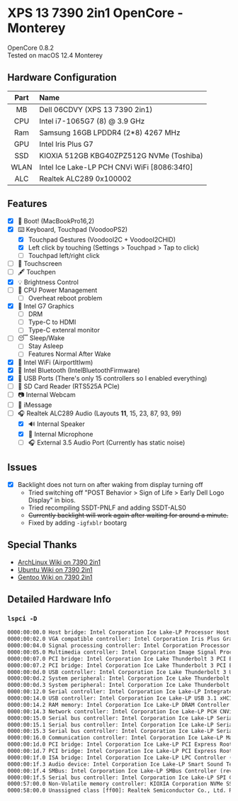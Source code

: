 # XPS 13 7390 2in1 OpenCore - Monterey

OpenCore 0.8.2  
Tested on macOS 12.4 Monterey

## Hardware Configuration

| Part | Name |
|:--:|:--|
| MB   | Dell 06CDVY (XPS 13 7390 2in1)               |
| CPU  | Intel i7-1065G7 (8) @ 3.9 GHz                |
| Ram  | Samsung 16GB LPDDR4 (2*8) 4267 MHz           |
| GPU  | Intel Iris Plus G7                           |
| SSD  | KIOXIA 512GB KBG40ZPZ512G NVMe (Toshiba)     |
| WLAN | Intel Ice Lake-LP PCH CNVi WiFi [8086:34f0]  |
| ALC  | Realtek ALC289 0x100002                      |

## Features

- [x] 🍎 Boot! (MacBookPro16,2)
- [x] ⌨️ Keyboard, Touchpad (VoodooPS2)
  - [x] Touchpad Gestures (VoodooI2C + VoodooI2CHID)
  - [x] Left click by touching (Settings > Touchpad > Tap to click)
  - [ ] Touchpad left/right click
- [ ] 🤞 Touchscreen
- [ ] 🖋 Touchpen
- [x] 💡 Brightness Control
- [ ] 🔋 CPU Power Management
  - [ ] Overheat reboot problem
- [x] 🌈 Intel G7 Graphics
  - [ ] DRM
  - [ ] Type-C to HDMI
  - [ ] Type-C extenral monitor
- [ ] 😴 Sleep/Wake
  - [ ] Stay Asleep
  - [ ] Features Normal After Wake
- [x] 📶 Intel WiFi (AirportItlwm)
- [x] 📶 Intel Bluetooth (IntelBluetoothFirmware)
- [x] 🔌 USB Ports (There's only 15 controllers so I enabled everything)
- [ ] 💾 SD Card Reader (RTS525A PCIe)
- [ ] 📷 Internal Webcam
- [ ] 💬 iMessage
- [ ] 🎧 Realtek ALC289 Audio (Layouts **11**, 15, 23, 87, 93, 99)
  - [x] 🔊 Internal Speaker
  - [x] 🎤 Internal Microphone
  - [ ] 🎧 External 3.5 Audio Port (Currently has static noise)

## Issues

- [x] Backlight does not turn on after waking from display turning off
  - Tried switching off "POST Behavior > Sign of Life > Early Dell Logo Display" in bios.
  - Tried recompiling SSDT-PNLF and adding SSDT-ALS0
  - ~~Currently backlight will work again after waiting for around a minute.~~
  - Fixed by adding `-igfxblr` bootarg

## Special Thanks

- [ArchLinux Wiki on 7390 2in1](https://wiki.archlinux.org/title/Dell_XPS_13_2-in-1_(7390))
- [Ubuntu Wiki on 7390 2in1](https://wiki.ubuntu.com/Dell/XPS/XPS-13-7390-2-in-1)
- [Gentoo Wiki on 7390 2in1](https://wiki.gentoo.org/wiki/Dell_XPS_13_2-in-1_(7390))

## Detailed Hardware Info

### `lspci -D`

```txt
0000:00:00.0 Host bridge: Intel Corporation Ice Lake-LP Processor Host Bridge/DRAM Registers (rev 03)
0000:00:02.0 VGA compatible controller: Intel Corporation Iris Plus Graphics G7 (rev 07)
0000:00:04.0 Signal processing controller: Intel Corporation Processor Power and Thermal Controller (rev 03)
0000:00:05.0 Multimedia controller: Intel Corporation Image Signal Processor (rev 03)
0000:00:07.0 PCI bridge: Intel Corporation Ice Lake Thunderbolt 3 PCI Express Root Port #0 (rev 03)
0000:00:07.2 PCI bridge: Intel Corporation Ice Lake Thunderbolt 3 PCI Express Root Port #2 (rev 03)
0000:00:0d.0 USB controller: Intel Corporation Ice Lake Thunderbolt 3 USB Controller (rev 03)
0000:00:0d.2 System peripheral: Intel Corporation Ice Lake Thunderbolt 3 NHI #0 (rev 03)
0000:00:0d.3 System peripheral: Intel Corporation Ice Lake Thunderbolt 3 NHI #1 (rev 03)
0000:00:12.0 Serial controller: Intel Corporation Ice Lake-LP Integrated Sensor Solution (rev 30)
0000:00:14.0 USB controller: Intel Corporation Ice Lake-LP USB 3.1 xHCI Host Controller (rev 30)
0000:00:14.2 RAM memory: Intel Corporation Ice Lake-LP DRAM Controller (rev 30)
0000:00:14.3 Network controller: Intel Corporation Ice Lake-LP PCH CNVi WiFi (rev 30)
0000:00:15.0 Serial bus controller: Intel Corporation Ice Lake-LP Serial IO I2C Controller #0 (rev 30)
0000:00:15.1 Serial bus controller: Intel Corporation Ice Lake-LP Serial IO I2C Controller #1 (rev 30)
0000:00:15.3 Serial bus controller: Intel Corporation Ice Lake-LP Serial IO I2C Controller #3 (rev 30)
0000:00:16.0 Communication controller: Intel Corporation Ice Lake-LP Management Engine (rev 30)
0000:00:1d.0 PCI bridge: Intel Corporation Ice Lake-LP PCI Express Root Port #9 (rev 30)
0000:00:1d.7 PCI bridge: Intel Corporation Ice Lake-LP PCI Express Root Port #16 (rev 30)
0000:00:1f.0 ISA bridge: Intel Corporation Ice Lake-LP LPC Controller (rev 30)
0000:00:1f.3 Audio device: Intel Corporation Ice Lake-LP Smart Sound Technology Audio Controller (rev 30)
0000:00:1f.4 SMBus: Intel Corporation Ice Lake-LP SMBus Controller (rev 30)
0000:00:1f.5 Serial bus controller: Intel Corporation Ice Lake-LP SPI Controller (rev 30)
0000:57:00.0 Non-Volatile memory controller: KIOXIA Corporation NVMe SSD Controller BG4
0000:58:00.0 Unassigned class [ff00]: Realtek Semiconductor Co., Ltd. RTS525A PCI Express Card Reader (rev 01)
```
